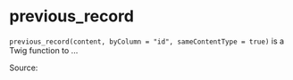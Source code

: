 # previous_record

`previous_record(content, byColumn = "id", sameContentType = true)` is a Twig function to ...


Source: 